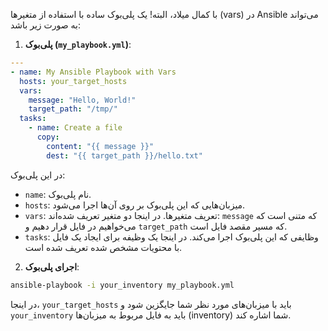 با کمال میلاد، البته! یک پلی‌بوک ساده با استفاده از متغیرها (vars) در Ansible می‌تواند به صورت زیر باشد:

1. **پلی‌بوک (`my_playbook.yml`)**:

```yaml
---
- name: My Ansible Playbook with Vars
  hosts: your_target_hosts
  vars:
    message: "Hello, World!"
    target_path: "/tmp/"
  tasks:
    - name: Create a file
      copy:
        content: "{{ message }}"
        dest: "{{ target_path }}/hello.txt"
```

در این پلی‌بوک:

- `name`: نام پلی‌بوک.
- `hosts`: میزبان‌هایی که این پلی‌بوک بر روی آن‌ها اجرا می‌شود.
- `vars`: تعریف متغیرها. در اینجا دو متغیر تعریف شده‌اند: `message` که متنی است که می‌خواهیم در فایل قرار دهیم و `target_path` که مسیر مقصد فایل است.
- `tasks`: وظایفی که این پلی‌بوک اجرا می‌کند. در اینجا یک وظیفه برای ایجاد یک فایل با محتویات مشخص شده تعریف شده است.

2. **اجرای پلی‌بوک**:

```bash
ansible-playbook -i your_inventory my_playbook.yml
```

در اینجا، `your_target_hosts` باید با میزبان‌های مورد نظر شما جایگزین شود و `your_inventory` باید به فایل مربوط به میزبان‌ها (inventory) شما اشاره کند.
